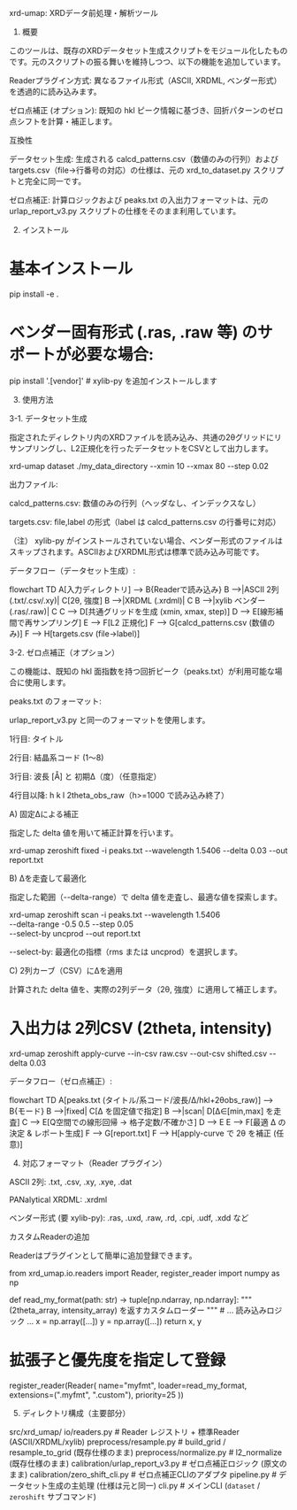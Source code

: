 xrd-umap: XRDデータ前処理・解析ツール

1. 概要

このツールは、既存のXRDデータセット生成スクリプトをモジュール化したものです。元のスクリプトの振る舞いを維持しつつ、以下の機能を追加しています。

Readerプラグイン方式: 異なるファイル形式（ASCII, XRDML, ベンダー形式）を透過的に読み込みます。

ゼロ点補正 (オプション): 既知の hkl ピーク情報に基づき、回折パターンのゼロ点シフトを計算・補正します。

互換性

データセット生成:
生成される calcd_patterns.csv（数値のみの行列）および targets.csv（file→行番号の対応）の仕様は、元の xrd_to_dataset.py スクリプトと完全に同一です。

ゼロ点補正:
計算ロジックおよび peaks.txt の入出力フォーマットは、元の urlap_report_v3.py スクリプトの仕様をそのまま利用しています。

2. インストール

# 基本インストール
pip install -e .

# ベンダー固有形式 (.ras, .raw 等) のサポートが必要な場合:
pip install '.[vendor]'    # xylib-py を追加インストールします


3. 使用方法

3-1. データセット生成

指定されたディレクトリ内のXRDファイルを読み込み、共通の2θグリッドにリサンプリングし、L2正規化を行ったデータセットをCSVとして出力します。

xrd-umap dataset ./my_data_directory --xmin 10 --xmax 80 --step 0.02


出力ファイル:

calcd_patterns.csv: 数値のみの行列（ヘッダなし、インデックスなし）

targets.csv: file,label の形式（label は calcd_patterns.csv の行番号に対応）

（注） xylib-py がインストールされていない場合、ベンダー形式のファイルはスキップされます。ASCIIおよびXRDML形式は標準で読み込み可能です。

データフロー（データセット生成）:

flowchart TD
    A[入力ディレクトリ] --> B{Readerで読み込み}
    B -->|ASCII 2列 (.txt/.csv/.xy)| C[2θ, 強度]
    B -->|XRDML (.xrdml)| C
    B -->|xylib ベンダー (.ras/.raw)| C
    C --> D[共通グリッドを生成 (xmin, xmax, step)]
    D --> E[線形補間で再サンプリング]
    E --> F[L2 正規化]
    F --> G[calcd_patterns.csv (数値のみ)]
    F --> H[targets.csv (file→label)]


3-2. ゼロ点補正（オプション）

この機能は、既知の hkl 面指数を持つ回折ピーク（peaks.txt）が利用可能な場合に使用します。

peaks.txt のフォーマット:

urlap_report_v3.py と同一のフォーマットを使用します。

1行目: タイトル

2行目: 結晶系コード (1〜8)

3行目: 波長 [Å] と 初期Δ（度）（任意指定）

4行目以降: h k l 2theta_obs_raw（h>=1000 で読み込み終了）

A) 固定Δによる補正

指定した delta 値を用いて補正計算を行います。

xrd-umap zeroshift fixed -i peaks.txt --wavelength 1.5406 --delta 0.03 --out report.txt


B) Δを走査して最適化

指定した範囲（--delta-range）で delta 値を走査し、最適な値を探索します。

xrd-umap zeroshift scan -i peaks.txt --wavelength 1.5406 \
    --delta-range -0.5 0.5 --step 0.05 \
    --select-by uncprod --out report.txt


--select-by: 最適化の指標（rms または uncprod）を選択します。

C) 2列カーブ（CSV）にΔを適用

計算された delta 値を、実際の2列データ（2θ, 強度）に適用して補正します。

# 入出力は 2列CSV (2theta, intensity)
xrd-umap zeroshift apply-curve --in-csv raw.csv --out-csv shifted.csv --delta 0.03


データフロー（ゼロ点補正）:

flowchart TD
    A[peaks.txt (タイトル/系コード/波長/Δ/hkl+2θobs_raw)] --> B{モード}
    B -->|fixed| C[Δ を固定値で指定]
    B -->|scan| D[Δ∈[min,max] を走査]
    C --> E[Q空間での線形回帰 → 格子定数/不確かさ]
    D --> E
    E --> F[最適 Δ の決定 & レポート生成]
    F --> G[report.txt]
    F --> H[apply-curve で 2θ を補正 (任意)]


4. 対応フォーマット（Reader プラグイン）

ASCII 2列: .txt, .csv, .xy, .xye, .dat

PANalytical XRDML: .xrdml

ベンダー形式 (要 xylib-py): .ras, .uxd, .raw, .rd, .cpi, .udf, .xdd など

カスタムReaderの追加

Readerはプラグインとして簡単に追加登録できます。

from xrd_umap.io.readers import Reader, register_reader
import numpy as np

def read_my_format(path: str) -> tuple[np.ndarray, np.ndarray]:
    """ (2theta_array, intensity_array) を返すカスタムローダー """
    # ... 読み込みロジック ...
    x = np.array([...])
    y = np.array([...])
    return x, y

# 拡張子と優先度を指定して登録
register_reader(Reader(
    name="myfmt", 
    loader=read_my_format, 
    extensions=(".myfmt", ".custom"), 
    priority=25
))


5. ディレクトリ構成（主要部分）

src/xrd_umap/
  io/readers.py             # Reader レジストリ + 標準Reader (ASCII/XRDML/xylib)
  preprocess/resample.py  # build_grid / resample_to_grid (既存仕様のまま)
  preprocess/normalize.py # l2_normalize (既存仕様のまま)
  calibration/urlap_report_v3.py  # ゼロ点補正ロジック (原文のまま)
  calibration/zero_shift_cli.py   # ゼロ点補正CLIのアダプタ
  pipeline.py             # データセット生成の主処理 (仕様は元と同一)
  cli.py                  # メインCLI (`dataset` / `zeroshift` サブコマンド)
